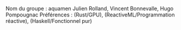 Nom du groupe : aquamen
Julien Rolland, Vincent Bonnevalle, Hugo Pompougnac
Préférences : (Rust/GPU), (ReactiveML/Programmation réactive), (Haskell/Fonctionnel pur)